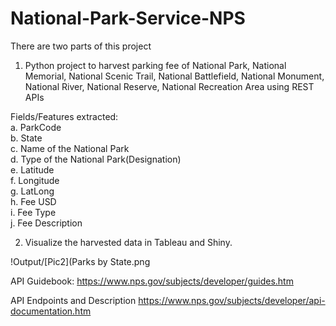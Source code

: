# National-Park-Service-NPS
There are two parts of this project
1. Python project to harvest parking fee of National Park, National Memorial, National Scenic Trail, National Battlefield, National Monument, National River, National Reserve, National Recreation Area using REST APIs <br />

Fields/Features extracted: <br />
a. ParkCode <br />
b. State <br />
c. Name of the National Park <br />
d. Type of the National Park(Designation) <br />
e. Latitude <br />
f. Longitude  <br />
g. LatLong  <br />
h. Fee USD  <br />
i. Fee Type <br />
j. Fee Description <br />




2. Visualize the harvested data in Tableau and Shiny.

!Output/[Pic2](Parks by State.png



API Guidebook:
https://www.nps.gov/subjects/developer/guides.htm

API Endpoints and Description
https://www.nps.gov/subjects/developer/api-documentation.htm
